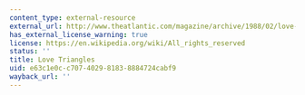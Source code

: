 ```yaml
---
content_type: external-resource
external_url: http://www.theatlantic.com/magazine/archive/1988/02/love-triangles/376328/
has_external_license_warning: true
license: https://en.wikipedia.org/wiki/All_rights_reserved
status: ''
title: Love Triangles
uid: e63c1e0c-c707-4029-8183-8884724cabf9
wayback_url: ''
---
```

